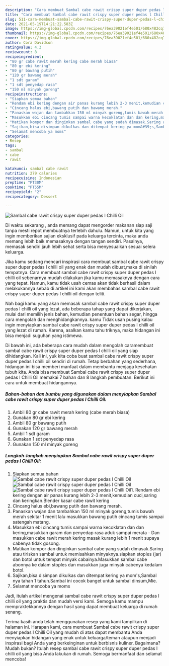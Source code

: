```yaml
---
description: "Cara membuat Sambal cabe rawit crispy super duper pedas l Chilli Oil yang lezat dan Mudah Dibuat"
title: "Cara membuat Sambal cabe rawit crispy super duper pedas l Chilli Oil yang lezat dan Mudah Dibuat"
slug: 511-cara-membuat-sambal-cabe-rawit-crispy-super-duper-pedas-l-chilli-oil-yang-lezat-dan-mudah-dibuat
date: 2021-05-19T14:21:22.583Z
image: https://img-global.cpcdn.com/recipes/76ea39021ef4e501/680x482cq70/sambal-cabe-rawit-crispy-super-duper-pedas-l-chilli-oil-foto-resep-utama.jpg
thumbnail: https://img-global.cpcdn.com/recipes/76ea39021ef4e501/680x482cq70/sambal-cabe-rawit-crispy-super-duper-pedas-l-chilli-oil-foto-resep-utama.jpg
cover: https://img-global.cpcdn.com/recipes/76ea39021ef4e501/680x482cq70/sambal-cabe-rawit-crispy-super-duper-pedas-l-chilli-oil-foto-resep-utama.jpg
author: Cora Davidson
ratingvalue: 4.3
reviewcount: 8
recipeingredient:
- "80 gr cabe rawit merah kering cabe merah biasa"
- "80 gr ebi kering"
- "80 gr bawang putih"
- "120 gr bawang merah"
- "1 sdt garam"
- "1 sdt penyedap rasa"
- "150 ml minyak goreng"
recipeinstructions:
- "Siapkan semua bahan"
- "Rendam ebi kering dengan air panas kurang lebih 2-3 menit,kemudian cuci,saring dan keringkan.Blender kasar cabe rawit kering"
- "Cincang halus ebi,bawang putih dan bawang merah."
- "Panaskan wajan dan tambahkan 150 ml minyak goreng,tumis bawah merah sekitar 1 menit lalu masukkan bawang putih cincang tumis sampai satengah matang."
- "Masukkan ebi cincang tumis sampai warna kecoklatan dan dan kering,masukkan garam dan penyedap rasa aduk sampai merata Dan masukkan cabe rawit merah kering masak kurang lebih 1 menit supaya cabenya tidak gosong."
- "Matikan kompor dan dinginkan sambal cabe yang sudah dimasak.Saring atau tiriskan sambal untuk memisahkan minyaknya.siapkan stoples (jar) dan botol untuk tempat minyak cabainya.Masukkan sambal cabe abonnya ke dalam stoples dan masukkan juga minyak cabenya kedalam botol."
- "Sajikan,bisa disimpan dikulkas dan ditempat kering ya mom&#39;s,Sambal nya tahan 1 tahun.Sambal ini cocok banget untuk sambal dinsum,Mie."
- "Selamat mencoba ya moms"
categories:
- Resep
tags:
- sambal
- cabe
- rawit

katakunci: sambal cabe rawit 
nutrition: 279 calories
recipecuisine: Indonesian
preptime: "PT30M"
cooktime: "PT55M"
recipeyield: "2"
recipecategory: Dessert

---
```



![Sambal cabe rawit crispy super duper pedas l Chilli Oil](https://img-global.cpcdn.com/recipes/76ea39021ef4e501/680x482cq70/sambal-cabe-rawit-crispy-super-duper-pedas-l-chilli-oil-foto-resep-utama.jpg)

Di waktu  sekarang , anda memang dapat mengorder makanan siap saji tanpa mesti repot membuatnya terlebih dahulu. Namun, untuk kita yang ingin memberikan sajian eksklusif pada keluarga tercinta, maka anda memang lebih baik memasaknya dengan tangan sendiri. Pasalnya, memasak sendiri jauh lebih sehat serta bisa menyesuaikan sesuai selera keluarga.

Jika kamu sedang mencari inspirasi cara membuat sambal cabe rawit crispy super duper pedas l chilli oil yang enak dan mudah dibuat,maka di sinilah tempatnya. Cara membuat sambal cabe rawit crispy super duper pedas l chilli oil  sebenarnya mudah dilakukan jika kamu memasaknya dengan cara yang tepat. Namun, kamu tidak usah cemas akan tidak berhasil dalam melakukannya 
sebab di artikel ini kami akan membahas sambal cabe rawit crispy super duper pedas l chilli oil dengan teliti.  



Nah bagi kamu yang akan memasak sambal cabe rawit crispy super duper pedas l chilli oil yang lezat, ada beberapa tahap yang dapat dikerjakan, mulai dari memilih jenis bahan, kemudian penentuan bahan segar, hingga cara mengolah dan menghidangkannya. kamu Tidak usah pusing kalau ingin menyiapkan sambal cabe rawit crispy super duper pedas l chilli oil yang lezat di rumah. Karena, asalkan kamu  tahu triknya, maka hidangan ini bisa menjadi suguhan yang istimewa.

Di bawah ini, ada beberapa cara mudah dalam mengolah caramembuat sambal cabe rawit crispy super duper pedas l chilli oil yang siap dihidangkan. Kali ini, yuk kita coba buat sambal cabe rawit crispy super duper pedas l chilli oil sendiri di rumah. Tetap berbahan yang sederhana, hidangan ini bisa memberi manfaat dalam membantu menjaga kesehatan tubuh kita. Anda bisa membuat Sambal cabe rawit crispy super duper pedas l Chilli Oil memakai 7 bahan dan 8 langkah pembuatan. Berikut ini cara untuk membuat hidangannya.

<!--inarticleads1-->

##### Bahan-bahan dan bumbu yang digunakan dalam menyiapkan Sambal cabe rawit crispy super duper pedas l Chilli Oil:

1. Ambil 80 gr cabe rawit merah kering (cabe merah biasa)
1. Gunakan 80 gr ebi kering
1. Ambil 80 gr bawang putih
1. Gunakan 120 gr bawang merah
1. Ambil 1 sdt garam
1. Gunakan 1 sdt penyedap rasa
1. Gunakan 150 ml minyak goreng




<!--inarticleads2-->

##### Langkah-langkah menyiapkan Sambal cabe rawit crispy super duper pedas l Chilli Oil:

1. Siapkan semua bahan
<img src="https://img-global.cpcdn.com/steps/9581b35e45970cc1/160x128cq70/sambal-cabe-rawit-crispy-super-duper-pedas-l-chilli-oil-langkah-memasak-1-foto.jpg" alt="Sambal cabe rawit crispy super duper pedas l Chilli Oil"><img src="https://img-global.cpcdn.com/steps/28c744eda885e973/160x128cq70/sambal-cabe-rawit-crispy-super-duper-pedas-l-chilli-oil-langkah-memasak-1-foto.jpg" alt="Sambal cabe rawit crispy super duper pedas l Chilli Oil"><img src="https://img-global.cpcdn.com/steps/5eaed6fa5707f603/160x128cq70/sambal-cabe-rawit-crispy-super-duper-pedas-l-chilli-oil-langkah-memasak-1-foto.jpg" alt="Sambal cabe rawit crispy super duper pedas l Chilli Oil">1. Rendam ebi kering dengan air panas kurang lebih 2-3 menit,kemudian cuci,saring dan keringkan.Blender kasar cabe rawit kering
1. Cincang halus ebi,bawang putih dan bawang merah.
1. Panaskan wajan dan tambahkan 150 ml minyak goreng,tumis bawah merah sekitar 1 menit lalu masukkan bawang putih cincang tumis sampai satengah matang.
1. Masukkan ebi cincang tumis sampai warna kecoklatan dan dan kering,masukkan garam dan penyedap rasa aduk sampai merata - Dan masukkan cabe rawit merah kering masak kurang lebih 1 menit supaya cabenya tidak gosong.
1. Matikan kompor dan dinginkan sambal cabe yang sudah dimasak.Saring atau tiriskan sambal untuk memisahkan minyaknya.siapkan stoples (jar) dan botol untuk tempat minyak cabainya.Masukkan sambal cabe abonnya ke dalam stoples dan masukkan juga minyak cabenya kedalam botol.
1. Sajikan,bisa disimpan dikulkas dan ditempat kering ya mom&#39;s,Sambal nya tahan 1 tahun.Sambal ini cocok banget untuk sambal dinsum,Mie.
1. Selamat mencoba ya moms




Jadi, itulah artikel mengenai  sambal cabe rawit crispy super duper pedas l chilli oil  yang praktis dan mudah versi kami. Semoga kamu mampu mempraktekkannya dengan hasil yang dapat membuat keluarga di rumah senang. 

Terima kasih anda telah menggunakan resep yang kami tampilkan di halaman ini. Harapan kami, cara membuat  Sambal cabe rawit crispy super duper pedas l Chilli Oil yang mudah di atas dapat membantu Anda menyiapkan hidangan yang enak untuk keluarga/teman ataupun menjadi inspirasi bagi Anda yang berkeinginan untuk berbisnis kuliner. Bagaimana? Mudah bukan? Itulah resep sambal cabe rawit crispy super duper pedas l chilli oil yang bisa Anda lakukan di rumah. Semoga bermanfaat dan selamat mencoba!

